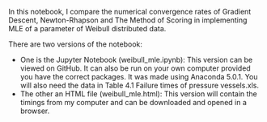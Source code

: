 In this notebook, I compare the numerical convergence rates of Gradient Descent, Newton-Rhapson and The Method of Scoring in implementing MLE of a parameter of Weibull distributed data.

There are two versions of the notebook:
* One is the Jupyter Notebook (weibull_mle.ipynb): This version can be viewed on GitHub. It can also be run on your own computer provided you have the correct packages. It was made using Anaconda 5.0.1. You will also need the data in Table 4.1 Failure times of pressure vessels.xls.
* The other an HTML file (weibull_mle.html): This version will contain the timings from my computer and can be downloaded and opened in a browser.